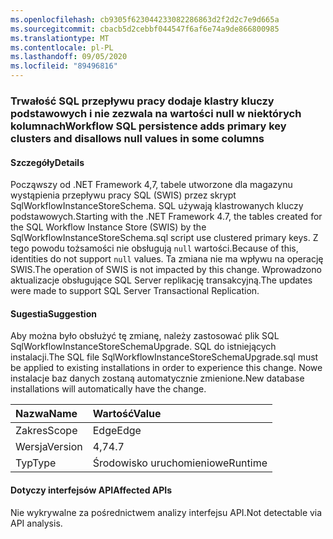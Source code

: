 ```yaml
---
ms.openlocfilehash: cb9305f623044233082286863d2f2d2c7e9d665a
ms.sourcegitcommit: cbacb5d2cebbf044547f6af6e74a9de866800985
ms.translationtype: MT
ms.contentlocale: pl-PL
ms.lasthandoff: 09/05/2020
ms.locfileid: "89496816"
---
```

### <a name="workflow-sql-persistence-adds-primary-key-clusters-and-disallows-null-values-in-some-columns"></a><span data-ttu-id="caa66-101">Trwałość SQL przepływu pracy dodaje klastry kluczy podstawowych i nie zezwala na wartości null w niektórych kolumnach</span><span class="sxs-lookup"><span data-stu-id="caa66-101">Workflow SQL persistence adds primary key clusters and disallows null values in some columns</span></span>

#### <a name="details"></a><span data-ttu-id="caa66-102">Szczegóły</span><span class="sxs-lookup"><span data-stu-id="caa66-102">Details</span></span>

<span data-ttu-id="caa66-103">Począwszy od .NET Framework 4,7, tabele utworzone dla magazynu wystąpienia przepływu pracy SQL (SWIS) przez skrypt SqlWorkflowInstanceStoreSchema. SQL używają klastrowanych kluczy podstawowych.</span><span class="sxs-lookup"><span data-stu-id="caa66-103">Starting with the .NET Framework 4.7, the tables created for the SQL Workflow Instance Store (SWIS) by the SqlWorkflowInstanceStoreSchema.sql script use clustered primary keys.</span></span> <span data-ttu-id="caa66-104">Z tego powodu tożsamości nie obsługują <code>null</code> wartości.</span><span class="sxs-lookup"><span data-stu-id="caa66-104">Because of this, identities do not support <code>null</code> values.</span></span> <span data-ttu-id="caa66-105">Ta zmiana nie ma wpływu na operację SWIS.</span><span class="sxs-lookup"><span data-stu-id="caa66-105">The operation of SWIS is not impacted by this change.</span></span> <span data-ttu-id="caa66-106">Wprowadzono aktualizacje obsługujące SQL Server replikację transakcyjną.</span><span class="sxs-lookup"><span data-stu-id="caa66-106">The updates were made to support SQL Server Transactional Replication.</span></span>

#### <a name="suggestion"></a><span data-ttu-id="caa66-107">Sugestia</span><span class="sxs-lookup"><span data-stu-id="caa66-107">Suggestion</span></span>

<span data-ttu-id="caa66-108">Aby można było obsłużyć tę zmianę, należy zastosować plik SQL SqlWorkflowInstanceStoreSchemaUpgrade. SQL do istniejących instalacji.</span><span class="sxs-lookup"><span data-stu-id="caa66-108">The SQL file SqlWorkflowInstanceStoreSchemaUpgrade.sql must be applied to existing installations in order to experience this change.</span></span> <span data-ttu-id="caa66-109">Nowe instalacje baz danych zostaną automatycznie zmienione.</span><span class="sxs-lookup"><span data-stu-id="caa66-109">New database installations will automatically have the change.</span></span>

| <span data-ttu-id="caa66-110">Nazwa</span><span class="sxs-lookup"><span data-stu-id="caa66-110">Name</span></span>    | <span data-ttu-id="caa66-111">Wartość</span><span class="sxs-lookup"><span data-stu-id="caa66-111">Value</span></span>       |
|:--------|:------------|
| <span data-ttu-id="caa66-112">Zakres</span><span class="sxs-lookup"><span data-stu-id="caa66-112">Scope</span></span>   |<span data-ttu-id="caa66-113">Edge</span><span class="sxs-lookup"><span data-stu-id="caa66-113">Edge</span></span>|
|<span data-ttu-id="caa66-114">Wersja</span><span class="sxs-lookup"><span data-stu-id="caa66-114">Version</span></span>|<span data-ttu-id="caa66-115">4,7</span><span class="sxs-lookup"><span data-stu-id="caa66-115">4.7</span></span>|
|<span data-ttu-id="caa66-116">Typ</span><span class="sxs-lookup"><span data-stu-id="caa66-116">Type</span></span>|<span data-ttu-id="caa66-117">Środowisko uruchomieniowe</span><span class="sxs-lookup"><span data-stu-id="caa66-117">Runtime</span></span>|

#### <a name="affected-apis"></a><span data-ttu-id="caa66-118">Dotyczy interfejsów API</span><span class="sxs-lookup"><span data-stu-id="caa66-118">Affected APIs</span></span>

<span data-ttu-id="caa66-119">Nie wykrywalne za pośrednictwem analizy interfejsu API.</span><span class="sxs-lookup"><span data-stu-id="caa66-119">Not detectable via API analysis.</span></span>

<!--

#### Affected APIs

Not detectable via API analysis.

-->
